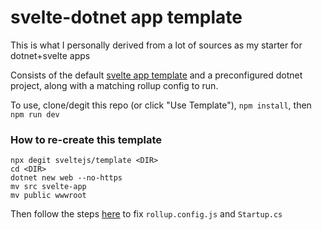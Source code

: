 # svelte-dotnet app template

This is what I personally derived from a lot of sources as my starter 
for dotnet+svelte apps

Consists of the default [svelte app template](https://github.com/sveltejs/template) and 
a preconfigured dotnet project, along with a matching rollup config to run.

To use, clone/degit this repo (or click "Use Template"), `npm install`, then `npm run dev`

### How to re-create this template

```
npx degit sveltejs/template <DIR>
cd <DIR>
dotnet new web --no-https
mv src svelte-app
mv public wwwroot
```

Then follow the steps [here](https://dev.to/cainux/net-core-and-svelte-f8o) to fix 
`rollup.config.js` and `Startup.cs`